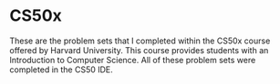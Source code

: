 # CS50x

These are the problem sets that I completed within the CS50x course offered by Harvard University. This course provides students with an Introduction to Computer Science. All of these problem sets were completed in the CS50 IDE. 
